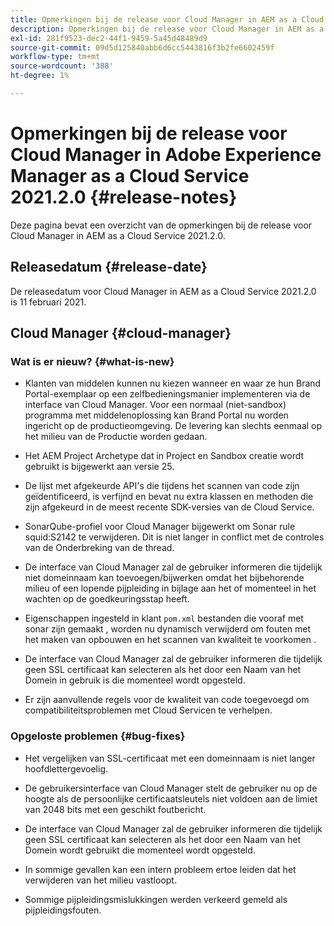 ```yaml
---
title: Opmerkingen bij de release voor Cloud Manager in AEM as a Cloud Service versie 2021.2.0
description: Opmerkingen bij de release voor Cloud Manager in AEM as a Cloud Service versie 2021.2.0
exl-id: 281f9523-dec2-44f1-9459-5a45d48489d9
source-git-commit: 09d5d125840abb6d6cc5443816f3b2fe6602459f
workflow-type: tm+mt
source-wordcount: '388'
ht-degree: 1%

---
```


# Opmerkingen bij de release voor Cloud Manager in Adobe Experience Manager as a Cloud Service 2021.2.0 {#release-notes}

Deze pagina bevat een overzicht van de opmerkingen bij de release voor Cloud Manager in AEM as a Cloud Service 2021.2.0.

## Releasedatum {#release-date}

De releasedatum voor Cloud Manager in AEM as a Cloud Service 2021.2.0 is 11 februari 2021.

## Cloud Manager {#cloud-manager}

### Wat is er nieuw? {#what-is-new}

* Klanten van middelen kunnen nu kiezen wanneer en waar ze hun Brand Portal-exemplaar op een zelfbedieningsmanier implementeren via de interface van Cloud Manager. Voor een normaal (niet-sandbox) programma met middelenoplossing kan Brand Portal nu worden ingericht op de productieomgeving. De levering kan slechts eenmaal op het milieu van de Productie worden gedaan.

* Het AEM Project Archetype dat in Project en Sandbox creatie wordt gebruikt is bijgewerkt aan versie 25.

* De lijst met afgekeurde API&#39;s die tijdens het scannen van code zijn geïdentificeerd, is verfijnd en bevat nu extra klassen en methoden die zijn afgekeurd in de meest recente SDK-versies van de Cloud Service.

* SonarQube-profiel voor Cloud Manager bijgewerkt om Sonar rule squid:S2142 te verwijderen. Dit is niet langer in conflict met de controles van de Onderbreking van de thread.

* De interface van Cloud Manager zal de gebruiker informeren die tijdelijk niet domeinnaam kan toevoegen/bijwerken omdat het bijbehorende milieu of een lopende pijpleiding in bijlage aan het of momenteel in het wachten op de goedkeuringsstap heeft.

* Eigenschappen ingesteld in klant `pom.xml` bestanden die vooraf met sonar zijn gemaakt , worden nu dynamisch verwijderd om fouten met het maken van opbouwen en het scannen van kwaliteit te voorkomen .

* De interface van Cloud Manager zal de gebruiker informeren die tijdelijk geen SSL certificaat kan selecteren als het door een Naam van het Domein in gebruik is die momenteel wordt opgesteld.

* Er zijn aanvullende regels voor de kwaliteit van code toegevoegd om compatibiliteitsproblemen met Cloud Servicen te verhelpen.

### Opgeloste problemen  {#bug-fixes}

* Het vergelijken van SSL-certificaat met een domeinnaam is niet langer hoofdlettergevoelig.

* De gebruikersinterface van Cloud Manager stelt de gebruiker nu op de hoogte als de persoonlijke certificaatsleutels niet voldoen aan de limiet van 2048 bits met een geschikt foutbericht.

* De interface van Cloud Manager zal de gebruiker informeren die tijdelijk geen SSL certificaat kan selecteren als het door een Naam van het Domein wordt gebruikt die momenteel wordt opgesteld.

* In sommige gevallen kan een intern probleem ertoe leiden dat het verwijderen van het milieu vastloopt.

* Sommige pijpleidingsmislukkingen werden verkeerd gemeld als pijpleidingsfouten.
